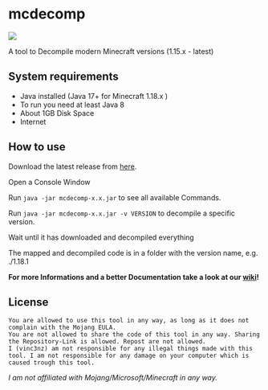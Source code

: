 # mcdecomp

![](https://vinc3nz.rick-roll.xyz/n49q)

A tool to Decompile modern Minecraft versions (1.15.x - latest) 

## System requirements

- Java installed (Java 17+ for Minecraft 1.18.x )
- To run you need at least Java 8
- About 1GB Disk Space
- Internet

## How to use

Download the latest release from [here](https://github.com/vinc3nz/mcdecomp/releases).

Open a Console Window

Run `java -jar mcdecomp-x.x.jar` to see all available Commands. 

Run `java -jar mcdecomp-x.x.jar -v VERSION` to decompile a specific version. 

Wait until it has downloaded and decompiled everything

The mapped and decompiled code is in a folder with the version name, e.g. ./1.18.1

**For more Informations and a better Documentation take a look at our [wiki](https://github.com/vinc3nz/mcdecomp/wiki)!**

## License

```
You are allowed to use this tool in any way, as long as it does not complain with the Mojang EULA.
You are not allowed to share the code of this tool in any way. Sharing the Repository-Link is allowed. Repost are not allowed.
I (vinc3nz) am not responsible for any illegal things made with this tool. I am not responsible for any damage on your computer which is caused trough this tool.
```

*I am not affiliated with Mojang/Microsoft/Minecraft in any way.*

